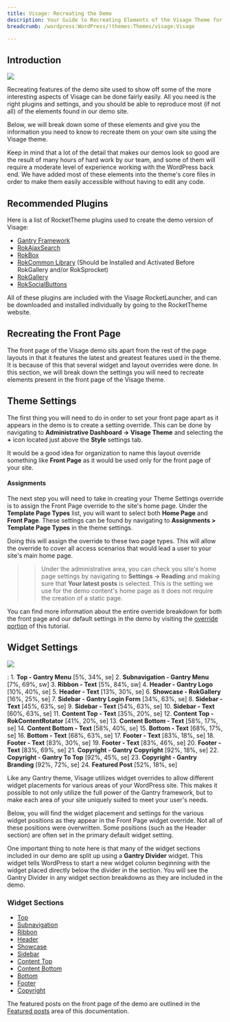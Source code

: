 ```yaml
---
title: Visage: Recreating the Demo
description: Your Guide to Recreating Elements of the Visage Theme for WordPress
breadcrumb: /wordpress:WordPress/!themes:Themes/visage:Visage

---
```


Introduction
-----

![][theme]

Recreating features of the demo site used to show off some of the more interesting aspects of Visage can be done fairly easily. All you need is the right plugins and settings, and you should be able to reproduce most (if not all) of the elements found in our demo site. 

Below, we will break down some of these elements and give you the information you need to know to recreate them on your own site using the Visage theme.

Keep in mind that a lot of the detail that makes our demos look so good are the result of many hours of hard work by our team, and some of them will require a moderate level of experience working with the WordPress back end. We have added most of these elements into the theme's core files in order to make them easily accessible without having to edit any code.

Recommended Plugins
-----

Here is a list of RocketTheme plugins used to create the demo version of Visage:

* [Gantry Framework][gantry]
* [RokAjaxSearch][rokajaxsearch]
* [RokBox][rokbox]
* [RokCommon Library](http://www.rockettheme.com/wordpress/plugins/rokutilities) (Should be Installed and Activated Before RokGallery and/or RokSprocket)
* [RokGallery][rokgallery]
* [RokSocialButtons][social]

All of these plugins are included with the Visage RocketLauncher, and can be downloaded and installed individually by going to the RocketTheme website.

Recreating the Front Page
-----

The front page of the Visage demo sits apart from the rest of the page layouts in that it features the latest and greatest features used in the theme. It is because of this that several widget and layout overrides were done. In this section, we will break down the settings you will need to recreate elements present in the front page of the Visage theme.

Theme Settings
-----

The first thing you will need to do in order to set your front page apart as it appears in the demo is to create a setting override. This can be done by navigating to **Administrative Dashboard -> Visage Theme** and selecting the **+** icon located just above the **Style** settings tab. 

It would be a good idea for organization to name this layout override something like **Front Page** as it would be used only for the front page of your site.

#### Assignments
The next step you will need to take in creating your Theme Settings override is to assign the Front Page override to the site's home page. Under the **Template Page Types** list, you will want to select both **Home Page** and **Front Page**. These settings can be found by navigating to **Assignments > Template Page Types** in the theme settings.

Doing this will assign the override to these two page types. This will allow the override to cover all access scenarios that would lead a user to your site's main home page.

>> Under the administrative area, you can check you site's home page settings by navigating to **Settings -> Reading** and making sure that **Your latest posts** is selected. This is the setting we use for the demo content's home page as it does not require the creation of a static page.

You can find more information about the entire override breakdown for both the front page and our default settings in the demo by visiting the [override portion][demooverride] of this tutorial.

Widget Settings
-----

![][theme2]

:   1. **Top - Gantry Menu** [5%, 34%, se]
    2. **Subnavigation - Gantry Menu** [7%, 69%, sw]
    3. **Ribbon - Text** [5%, 84%, sw]
    4. **Header - Gantry Logo** [10%, 40%, se]
    5. **Header - Text** [13%, 30%, se]
    6. **Showcase - RokGallery** [16%, 25%, se]
    7. **Sidebar - Gantry Login Form** [34%, 63%, se]
    8. **Sidebar - Text** [45%, 63%, se]
    9. **Sidebar - Text** [54%, 63%, se]
    10. **Sidebar - Text** [60%, 63%, se]
    11. **Content Top - Text** [35%, 20%, se]
    12. **Content Top - RokContentRotator** [41%, 20%, se]
    13. **Content Bottom - Text** [58%, 17%, se]
    14. **Content Bottom - Text** [58%, 40%, se]
    15. **Bottom - Text** [68%, 17%, se]
    16. **Bottom - Text** [68%, 63%, se]
    17. **Footer - Text** [83%, 18%, se]
    18. **Footer - Text** [83%, 30%, se]
    19. **Footer - Text** [83%, 46%, se]
    20. **Footer - Text** [83%, 69%, se]
    21. **Copyright - Gantry Copyright** [92%, 18%, se]
    22. **Copyright - Gantry To Top** [92%, 45%, se]
    23. **Copyright - Gantry Branding** [92%, 72%, se]
    24. **Featured Post** [52%, 18%, se]

Like any Gantry theme, Visage utilizes widget overrides to allow different widget placements for various areas of your WordPress site. This makes it possible to not only utilize the full power of the Gantry framework, but to make each area of your site uniquely suited to meet your user's needs.

Below, you will find the widget placement and settings for the various widget positions as they appear in the Front Page widget override. Not all of these positions were overwritten. Some positions (such as the Header section) are often set in the primary default widget setting.

One important thing to note here is that many of the widget sections included in our demo are split up using a **Gantry Divider** widget. This widget tells WordPress to start a new widget column beginning with the widget placed directly below the divider in the section. You will see the Gantry Divider in any widget section breakdowns as they are included in the demo.

### Widget Sections

* [Top][top]
* [Subnavigation][subnavigation]
* [Ribbon][ribbon]
* [Header][header]
* [Showcase][showcase]
* [Sidebar][sidebar]
* [Content Top][contenttop]
* [Content Bottom][contentbottom]
* [Bottom][bottom]
* [Footer][footer]
* [Copyright][copyright]

The featured posts on the front page of the demo are outlined in the [Featured posts][posts] area of this documentation.

[gantry]: http://gantry.org/downloads
[rokajaxsearch]: http://www.rockettheme.com/wordpress/plugins/rokajaxsearch
[rokbox]: http://www.rockettheme.com/wordpress/plugins/rokbox
[roksprocket]: http://www.rockettheme.com/wordpress/plugins/roksprocket
[theme2]: assets/visage2.jpg
[theme]: assets/visage.jpeg
[roksprocket]: http://www.rockettheme.com/wordpress/plugins/roksprocket
[rokgallery]: http://www.rockettheme.com/wordpress/plugins/rokgallery
[faq]: faq.md
[menu]: ../../start/menu.md
[override]: http://docs.gantry.org/gantry4/configure
[top]: demo_top.md
[ribbon]: demo_ribbon.md
[showcase]: demo_showcase.md
[feature]: demo_feature.md
[extension]: demo_extension.md
[header]: demo_header.md
[footer]: demo_footer.md
[subnavigation]: demo_subnavigation.md
[contenttop]: demo_contenttop.md
[posts]: demo_posts.md
[contentbottom]: demo_contentbottom.md
[bottom]: demo_bottom.md
[copyright]: demo_copyright.md
[sidebar]: demo_sidebar.md
[featured]: demo_featured.md
[demooverride]: demo_override.md
[social]: http://www.rockettheme.com/wordpress/plugins/rokutilities